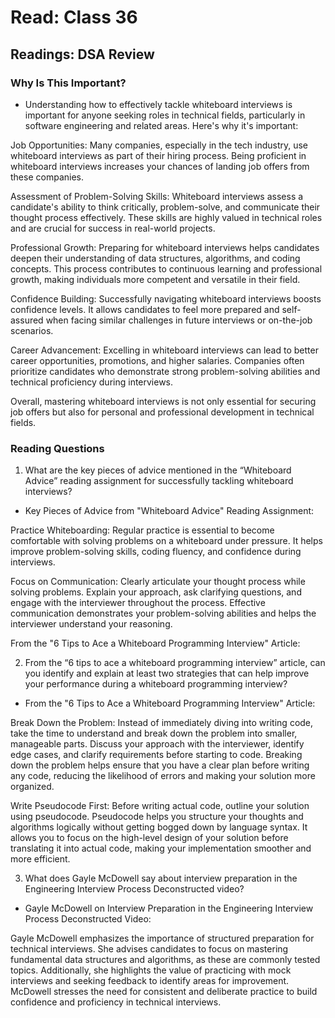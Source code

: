 # Read: Class 36

## Readings: DSA Review

### Why Is This Important?

- Understanding how to effectively tackle whiteboard interviews is important for anyone seeking roles in technical fields, particularly in software engineering and related areas. Here's why it's important:

Job Opportunities: Many companies, especially in the tech industry, use whiteboard interviews as part of their hiring process. Being proficient in whiteboard interviews increases your chances of landing job offers from these companies.

Assessment of Problem-Solving Skills: Whiteboard interviews assess a candidate's ability to think critically, problem-solve, and communicate their thought process effectively. These skills are highly valued in technical roles and are crucial for success in real-world projects.

Professional Growth: Preparing for whiteboard interviews helps candidates deepen their understanding of data structures, algorithms, and coding concepts. This process contributes to continuous learning and professional growth, making individuals more competent and versatile in their field.

Confidence Building: Successfully navigating whiteboard interviews boosts confidence levels. It allows candidates to feel more prepared and self-assured when facing similar challenges in future interviews or on-the-job scenarios.

Career Advancement: Excelling in whiteboard interviews can lead to better career opportunities, promotions, and higher salaries. Companies often prioritize candidates who demonstrate strong problem-solving abilities and technical proficiency during interviews.

Overall, mastering whiteboard interviews is not only essential for securing job offers but also for personal and professional development in technical fields.

### Reading Questions

1. What are the key pieces of advice mentioned in the “Whiteboard Advice” reading assignment for successfully tackling whiteboard interviews?

- Key Pieces of Advice from "Whiteboard Advice" Reading Assignment:

Practice Whiteboarding: Regular practice is essential to become comfortable with solving problems on a whiteboard under pressure. It helps improve problem-solving skills, coding fluency, and confidence during interviews.

Focus on Communication: Clearly articulate your thought process while solving problems. Explain your approach, ask clarifying questions, and engage with the interviewer throughout the process. Effective communication demonstrates your problem-solving abilities and helps the interviewer understand your reasoning.

From the "6 Tips to Ace a Whiteboard Programming Interview" Article:

2. From the “6 tips to ace a whiteboard programming interview” article, can you identify and explain at least two strategies that can help improve your performance during a whiteboard programming interview?

- From the "6 Tips to Ace a Whiteboard Programming Interview" Article:

Break Down the Problem: Instead of immediately diving into writing code, take the time to understand and break down the problem into smaller, manageable parts. Discuss your approach with the interviewer, identify edge cases, and clarify requirements before starting to code. Breaking down the problem helps ensure that you have a clear plan before writing any code, reducing the likelihood of errors and making your solution more organized.

Write Pseudocode First: Before writing actual code, outline your solution using pseudocode. Pseudocode helps you structure your thoughts and algorithms logically without getting bogged down by language syntax. It allows you to focus on the high-level design of your solution before translating it into actual code, making your implementation smoother and more efficient.

3. What does Gayle McDowell say about interview preparation in the Engineering Interview Process Deconstructed video?

- Gayle McDowell on Interview Preparation in the Engineering Interview Process Deconstructed Video:

Gayle McDowell emphasizes the importance of structured preparation for technical interviews. She advises candidates to focus on mastering fundamental data structures and algorithms, as these are commonly tested topics. Additionally, she highlights the value of practicing with mock interviews and seeking feedback to identify areas for improvement. McDowell stresses the need for consistent and deliberate practice to build confidence and proficiency in technical interviews.






